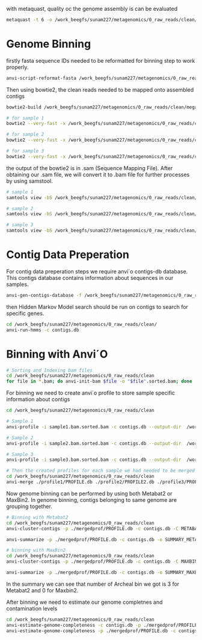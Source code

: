 with metaquast, quality oc the genome assembly is can be evaluated

```bash
metaquast -t 6 -o /work_beegfs/sunam227/metagenomics/0_raw_reads/clean/megahit_out/3_metaquast -m 1000 /work_beegfs/sunam227/metagenomics/0_raw_reads/clean/megahit_out/final.contigs.fa
```
# Genome Binning

firstly fasta sequence IDs needed to be reformatted for binning step to work  properly.

```bash
anvi-script-reformat-fasta /work_beegfs/sunam227/metagenomics/0_raw_reads/clean/megahit_out/final.contigs.fa -o /work_beegfs/sunam227/metagenomics/0_raw_reads/clean/megahit_out/contigs.anvio.fa --min-len 1000 --simplify-names --report-file nameconversion.txt
```
Then using bowtie2, the clean reads needed to be mapped onto assembled contigs

```bash
bowtie2-build /work_beegfs/sunam227/metagenomics/0_raw_reads/clean/megahit_out/contigs.anvio.fa /work_beegfs/sunam227/metagenomics/0_raw_reads/clean/megahit_out/contigs-anvio.fa.index

# for sample 1
bowtie2 --very-fast -x /work_beegfs/sunam227/metagenomics/0_raw_reads/clean/megahit_out/contigs-anvio.fa.index -1 /work_beegfs/sunam227/metagenomics/0_raw_reads/clean/BGR_130305_clean_R1.fastq.gz -2 /work_beegfs/sunam227/metagenomics/0_raw_reads/clean/BGR_130305_clean_R2.fastq.gz -S /work_beegfs/sunam227/metagenomics/0_raw_reads/clean/sample1.sam

# for sample 2
bowtie2 --very-fast -x /work_beegfs/sunam227/metagenomics/0_raw_reads/clean/megahit_out/contigs-anvio.fa.index -1 /work_beegfs/sunam227/metagenomics/0_raw_reads/clean/BGR_130527_clean_R1.fastq.gz -2 /work_beegfs/sunam227/metagenomics/0_raw_reads/clean/BGR_130527_clean_R2.fastq.gz -S /work_beegfs/sunam227/metagenomics/0_raw_reads/clean/sample2.sam

# for sample 3
bowtie2 --very-fast -x /work_beegfs/sunam227/metagenomics/0_raw_reads/clean/megahit_out/contigs-anvio.fa.index -1 /work_beegfs/sunam227/metagenomics/0_raw_reads/clean/BGR_130708_clean_R1.fastq.gz -2 /work_beegfs/sunam227/metagenomics/0_raw_reads/clean/BGR_130708_clean_R2.fastq.gz -S /work_beegfs/sunam227/metagenomics/0_raw_reads/clean/sample3.sam
```

the output of the bowtie2 is in .sam (Sequence Mapping File). After obtaining our .sam file, we will convert it to .bam file for further processes by using samstool.

```bash
# sample 1
samtools view -bS /work_beegfs/sunam227/metagenomics/0_raw_reads/clean/sample1.sam > /work_beegfs/sunam227/metagenomics/0_raw_reads/clean/sample1.bam

# sample 2
samtools view -bS /work_beegfs/sunam227/metagenomics/0_raw_reads/clean/sample2.sam > /work_beegfs/sunam227/metagenomics/0_raw_reads/clean/sample2.bam

# sample 3
samtools view -bS /work_beegfs/sunam227/metagenomics/0_raw_reads/clean/sample3.sam > /work_beegfs/sunam227/metagenomics/0_raw_reads/clean/sample3.bam
```

# Contig Data Preperation

For contig data preperation steps we require anvi´o contigs-db database. This contigs database contains information about sequences in our samples.

```bash
anvi-gen-contigs-database -f /work_beegfs/sunam227/metagenomics/0_raw_reads/clean/megahit_out/contigs.anvio.fa -o /work_beegfs/sunam227/metagenomics/0_raw_reads/clean/contigs.db -n 'biol217'
```

then Hidden Markov Model search should be run on contigs to search for specific genes.

```bash
cd /work_beegfs/sunam227/metagenomics/0_raw_reads/clean/
anvi-run-hmms -c contigs.db
```

# Binning with Anvi´O

```bash
# Sorting and Indexing bam files
cd /work_beegfs/sunam227/metagenomics/0_raw_reads/clean
for file in *.bam; do anvi-init-bam $file -o "$file".sorted.bam; done
```

For binning we need to create anvi´o profile to store sample specific information about contigs

```bash
cd /work_beegfs/sunam227/metagenomics/0_raw_reads/clean

# Sample 1
anvi-profile -i sample1.bam.sorted.bam -c contigs.db --output-dir  /work_beegfs/sunam227/metagenomics/0_raw_reads/clean/profile1

# Sample 2
anvi-profile -i sample2.bam.sorted.bam -c contigs.db --output-dir  /work_beegfs/sunam227/metagenomics/0_raw_reads/clean/profile2

# Sample 3
anvi-profile -i sample3.bam.sorted.bam -c contigs.db --output-dir  /work_beegfs/sunam227/metagenomics/0_raw_reads/clean/profile3

# Then the created profiles for each sample we had needed to be merged into single profile
cd /work_beegfs/sunam227/metagenomics/0_raw_reads/clean
anvi-merge ./profile1/PROFILE.db ./profile2/PROFILE2.db ./profile3/PROFILE3.db -o /work_beegfs/sunam227/metagenomics/0_raw_reads/clean/mergedprof -c contigs.db --enforce-hierarchical-clustering
```

Now genome binning can be performed by using both Metabat2 or MaxBin2. In genome binning, contigs belonging to same genome are grouping together.

```bash
# Binning with Metabat2
cd /work_beegfs/sunam227/metagenomics/0_raw_reads/clean
anvi-cluster-contigs -p ./mergedprof/PROFILE.db -c contigs.db -C METABAT2 --driver metabat2 --just-do-it --log-file log-metabat2

anvi-summarize -p ./mergedprof/PROFILE.db -c contigs.db -o SUMMARY_METABAT2 -C METABAT2

# binning with MaxBin2
cd /work_beegfs/sunam227/metagenomics/0_raw_reads/clean
anvi-cluster-contigs -p ./mergedprof/PROFILE.db -c contigs.db -C MAXBIN2 --driver maxbin2 --just-do-it --log-file log-maxbin2

anvi-summarize -p ./mergedprof/PROFILE.db -c contigs.db -o SUMMARY_MAXBIN2 -C MAXBIN2
```

In the summary we can see that number of Archeal bin we got is 3 for Metabat2 and 0 for Maxbin2.

After binning we need to estimate our genome completnes and contamination levels

```bash
cd /work_beegfs/sunam227/metagenomics/0_raw_reads/clean
anvi-estimate-genome-completeness -c contigs.db -p ./mergedprof/PROFILE.db -C METABAT2
anvi-estimate-genome-completeness -p ./mergedprof/PROFILE.db -c contigs.db --list-collections
```
